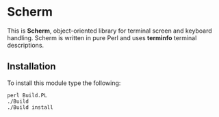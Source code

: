 # Scherm
This is **Scherm**, object-oriented library for terminal screen and keyboard
handling. Scherm is written in pure Perl and uses **terminfo** terminal
descriptions.

## Installation

To install this module type the following:

```
perl Build.PL
./Build
./Build install
```
